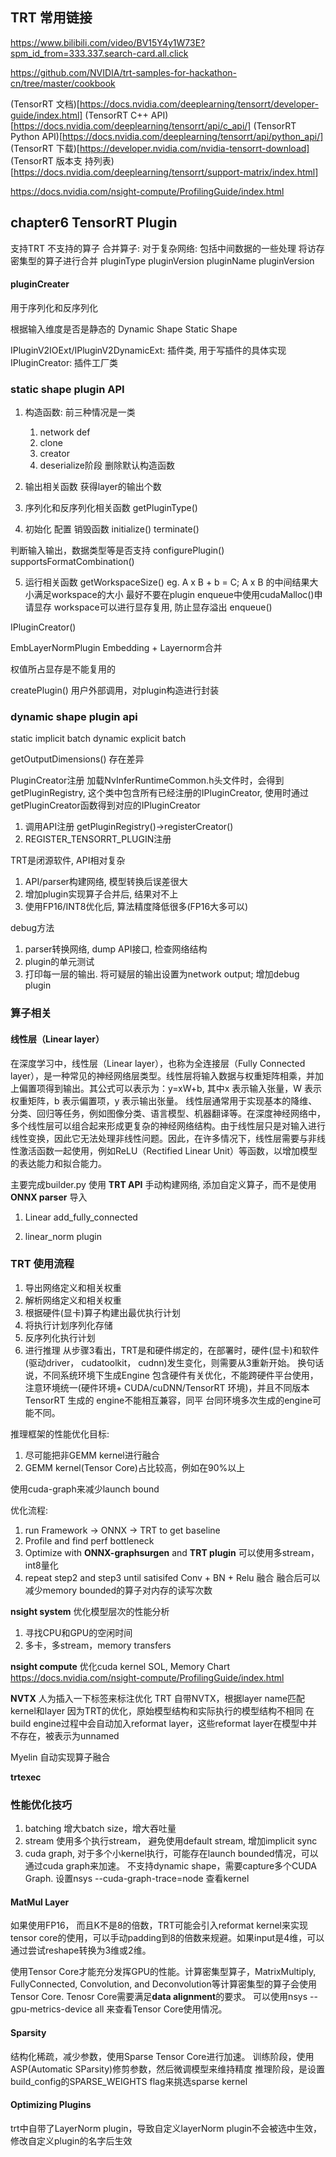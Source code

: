## TRT 常用链接

https://www.bilibili.com/video/BV15Y4y1W73E?spm_id_from=333.337.search-card.all.click

https://github.com/NVIDIA/trt-samples-for-hackathon-cn/tree/master/cookbook

(TensorRT 文档)[https://docs.nvidia.com/deeplearning/tensorrt/developer-guide/index.html]
(TensorRT C++ API)[https://docs.nvidia.com/deeplearning/tensorrt/api/c_api/]
(TensorRT Python API)[https://docs.nvidia.com/deeplearning/tensorrt/api/python_api/]
(TensorRT 下载)[https://developer.nvidia.com/nvidia-tensorrt-download]
(TensorRT 版本支
持列表)[https://docs.nvidia.com/deeplearning/tensorrt/support-matrix/index.html]

https://docs.nvidia.com/nsight-compute/ProfilingGuide/index.html


## chapter6 TensorRT Plugin
支持TRT 不支持的算子
合并算子: 对于复杂网络: 包括中间数据的一些处理 
将访存密集型的算子进行合并
pluginType
pluginVersion
pluginName
pluginVersion

#### pluginCreater
用于序列化和反序列化

根据输入维度是否是静态的
Dynamic Shape 
Static Shape

IPluginV2IOExt/IPluginV2DynamicExt: 插件类, 用于写插件的具体实现
IPluginCreator: 插件工厂类

### static shape plugin API 
1. 构造函数: 前三种情况是一类
    1. network def   
    2. clone  
    3. creator
    4. deserialize阶段
删除默认构造函数

2. 输出相关函数
获得layer的输出个数

3. 序列化和反序列化相关函数
getPluginType()

4. 初始化 配置 销毁函数
initialize()
terminate()

判断输入输出，数据类型等是否支持
configurePlugin()
supportsFormatCombination()

5. 运行相关函数
getWorkspaceSize() eg. A x B + b = C;  A x B 的中间结果大小满足workspace的大小 
最好不要在plugin enqueue中使用cudaMalloc()申请显存
workspace可以进行显存复用, 防止显存溢出
enqueue()

IPluginCreator()  

EmbLayerNormPlugin 
Embedding + Layernorm合并

权值所占显存是不能复用的


createPlugin()  用户外部调用，对plugin构造进行封装

### dynamic shape plugin api
static implicit batch    dynamic explicit batch

getOutputDimensions() 存在差异 

PluginCreator注册
加载NvInferRuntimeCommon.h头文件时，会得到getPluginRegistry, 这个类中包含所有已经注册的IPluginCreator, 使用时通过getPluginCreator函数得到对应的IPluginCreator
1. 调用API注册  getPluginRegistry()->registerCreator()
2. REGISTER_TENSORRT_PLUGIN注册

TRT是闭源软件, API相对复杂
1. API/parser构建网络, 模型转换后误差很大
2. 增加plugin实现算子合并后, 结果对不上
3. 使用FP16/INT8优化后, 算法精度降低很多(FP16大多可以)

debug方法
1. parser转换网络, dump API接口, 检查网络结构
2. plugin的单元测试
3. 打印每一层的输出. 将可疑层的输出设置为network output; 增加debug plugin


### 算子相关
#### 线性层（Linear layer）
在深度学习中，线性层（Linear layer），也称为全连接层（Fully Connected layer），是一种常见的神经网络层类型。线性层将输入数据与权重矩阵相乘，并加上偏置项得到输出。其公式可以表示为：y=xW+b, 其中x 表示输入张量，W 表示权重矩阵，b 表示偏置项，y 表示输出张量。
线性层通常用于实现基本的降维、分类、回归等任务，例如图像分类、语言模型、机器翻译等。在深度神经网络中，多个线性层可以组合起来形成更复杂的神经网络结构。由于线性层只是对输入进行线性变换，因此它无法处理非线性问题。因此，在许多情况下，线性层需要与非线性激活函数一起使用，例如ReLU（Rectified Linear Unit）等函数，以增加模型的表达能力和拟合能力。

主要完成builder.py 使用 __TRT API__ 手动构建网络, 添加自定义算子，而不是使用 __ONNX parser__ 导入


1. Linear  add_fully_connected

2. linear_norm plugin


### TRT 使用流程
1. 导出网络定义和相关权重
2. 解析网络定义和相关权重
3. 根据硬件(显卡)算子构建出最优执行计划
4. 将执行计划序列化存储
5. 反序列化执行计划
6. 进行推理
从步骤3看出，TRT是和硬件绑定的，在部署时，硬件(显卡)和软件(驱动driver， cudatoolkit， cudnn)发生变化，则需要从3重新开始。
换句话说，不同系统环境下生成Engine 包含硬件有关优化，不能跨硬件平台使用，注意环境统一(硬件环境+ CUDA/cuDNN/TensorRT 环境)，并且不同版本TensorRT 生成的 engine不能相互兼容，同平
台同环境多次生成的engine可能不同。


推理框架的性能优化目标:
1. 尽可能把非GEMM kernel进行融合
2. GEMM kernel(Tensor Core)占比较高，例如在90%以上

使用cuda-graph来减少launch bound

优化流程:
1. run Framework -> ONNX -> TRT to get baseline
2. Profile and find perf bottleneck
3. Optimize with **ONNX-graphsurgen** and **TRT plugin**
可以使用多stream，int8量化
4. repeat step2 and step3 until satisifed
Conv + BN + Relu 融合
融合后可以减少memory bounded的算子对内存的读写次数

**nsight system** 优化模型层次的性能分析
1. 寻找CPU和GPU的空闲时间
2. 多卡，多stream，memory transfers

**nsight compute** 优化cuda kernel
SOL, Memory Chart
https://docs.nvidia.com/nsight-compute/ProfilingGuide/index.html

**NVTX** 人为插入一下标签来标注优化
TRT 自带NVTX，根据layer name匹配kernel和layer
因为TRT的优化，原始模型结构和实际执行的模型结构不相同
在build engine过程中会自动加入reformat layer，这些reformat layer在模型中并不存在，被表示为unnamed

Myelin 自动实现算子融合 

**trtexec**

### 性能优化技巧
1. batching 增大batch size，增大吞吐量
2. stream 使用多个执行stream， 避免使用default stream, 增加implicit sync
3. cuda graph, 对于多个小kernel执行，可能存在launch bounded情况，可以通过cuda graph来加速。 不支持dynamic shape，需要capture多个CUDA Graph. 设置nsys --cuda-graph-trace=node 查看kernel

#### MatMul Layer
如果使用FP16， 而且K不是8的倍数，TRT可能会引入reformat kernel来实现tensor core的使用，可以手动padding到8的倍数来规避。如果input是4维，可以通过尝试reshape转换为3维或2维。

使用Tensor Core才能充分发挥GPU的性能。计算密集型算子，MatrixMultiply, FullyConnected, Convolution, and Deconvolution等计算密集型的算子会使用Tensor Core.
Tenosr Core需要满足**data alignment**的要求。
可以使用nsys --gpu-metrics-device all 来查看Tensor Core使用情况。

#### Sparsity
结构化稀疏，减少参数，使用Sparse Tensor Core进行加速。
训练阶段，使用ASP(Automatic SParsity)修剪参数，然后微调模型来维持精度
推理阶段，是设置build_config的SPARSE_WEIGHTS flag来挑选sparse kernel

#### Optimizing Plugins


trt中自带了LayerNorm plugin，导致自定义layerNorm plugin不会被选中生效，修改自定义plugin的名字后生效


